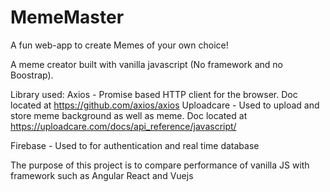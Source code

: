 # MemeMaster
A fun web-app to create Memes of your own choice!

A meme creator built with vanilla javascript (No framework and no Boostrap).


Library used:
Axios - Promise based HTTP client for the browser. Doc located at https://github.com/axios/axios
Uploadcare - Used to upload and store meme background as well as meme. Doc located at https://uploadcare.com/docs/api_reference/javascript/

Firebase - Used to for authentication and real time database

The purpose of this project is to compare performance of vanilla JS with framework such as Angular React and Vuejs
